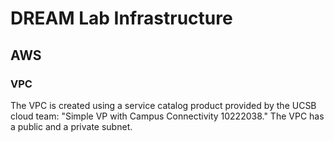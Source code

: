 # DREAM Lab Infrastructure


## AWS

### VPC 

The VPC is created using a service catalog product provided by the UCSB cloud team: "Simple VP with Campus Connectivity 10222038." The VPC has a public and a private subnet. 